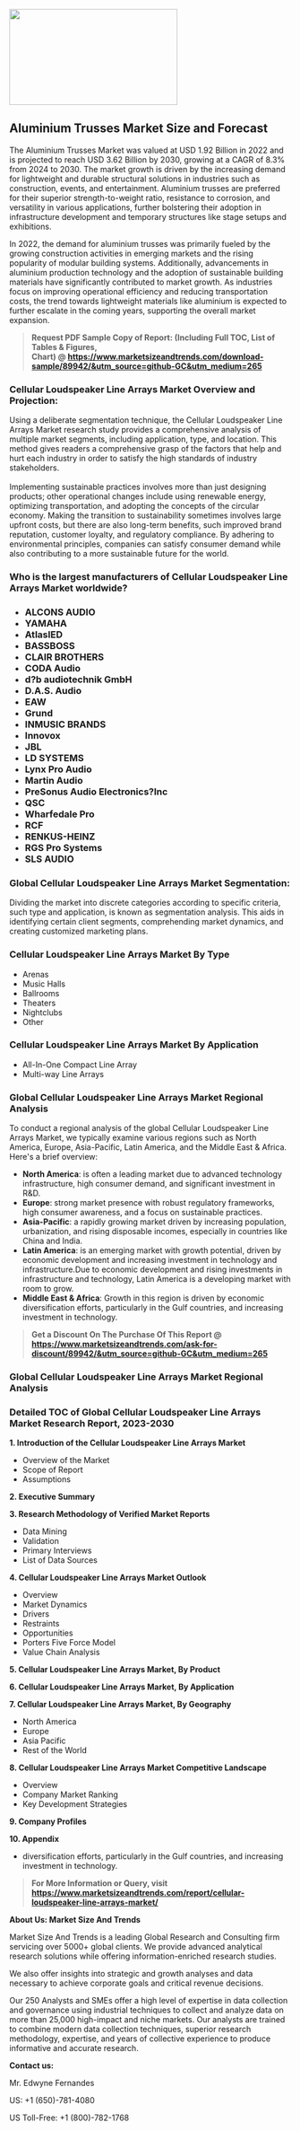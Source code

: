 <p><img class="alignnone size-medium wp-image-20088" src="https://ffe5etoiles.com/wp-content/uploads/2024/12/MST1-300x171.png" alt="" width="300" height="171" /></p><h2>Aluminium Trusses Market Size and Forecast</h2><p>The Aluminium Trusses Market was valued at USD 1.92 Billion in 2022 and is projected to reach USD 3.62 Billion by 2030, growing at a CAGR of 8.3% from 2024 to 2030. The market growth is driven by the increasing demand for lightweight and durable structural solutions in industries such as construction, events, and entertainment. Aluminium trusses are preferred for their superior strength-to-weight ratio, resistance to corrosion, and versatility in various applications, further bolstering their adoption in infrastructure development and temporary structures like stage setups and exhibitions.</p><p>In 2022, the demand for aluminium trusses was primarily fueled by the growing construction activities in emerging markets and the rising popularity of modular building systems. Additionally, advancements in aluminium production technology and the adoption of sustainable building materials have significantly contributed to market growth. As industries focus on improving operational efficiency and reducing transportation costs, the trend towards lightweight materials like aluminium is expected to further escalate in the coming years, supporting the overall market expansion.</p></p><blockquote id="" class=""><strong>Request PDF Sample Copy of Report: (Including Full TOC, List of Tables &amp; Figures, Chart)&nbsp;@&nbsp;<strong><a href="https://www.marketsizeandtrends.com/download-sample/89942/&utm_source=github-GC&utm_medium=265" target="_blank">https://www.marketsizeandtrends.com/download-sample/89942/&utm_source=github-GC&utm_medium=265</a></strong></strong></blockquote><h3 id="" class="">Cellular Loudspeaker Line Arrays Market&nbsp;Overview and Projection:</h3><p id="" class="">Using a deliberate segmentation technique, the Cellular Loudspeaker Line Arrays Market research study provides a comprehensive analysis of multiple market segments, including application, type, and location. This method gives readers a comprehensive grasp of the factors that help and hurt each industry in order to satisfy the high standards of industry stakeholders. <br /> <br />Implementing sustainable practices involves more than just designing products; other operational changes include using renewable energy, optimizing transportation, and adopting the concepts of the circular economy. Making the transition to sustainability sometimes involves large upfront costs, but there are also long-term benefits, such improved brand reputation, customer loyalty, and regulatory compliance. By adhering to environmental principles, companies can satisfy consumer demand while also contributing to a more sustainable future for the world.</p><h3 id="" class="">Who is the largest manufacturers of&nbsp;Cellular Loudspeaker Line Arrays Market worldwide?</h3><h3 class=""><p><ul><li>ALCONS AUDIO </li><li> YAMAHA </li><li> AtlasIED </li><li> BASSBOSS </li><li> CLAIR BROTHERS </li><li> CODA Audio </li><li> d?b audiotechnik GmbH </li><li> D.A.S. Audio </li><li> EAW </li><li> Grund </li><li> INMUSIC BRANDS </li><li> Innovox </li><li> JBL </li><li> LD SYSTEMS </li><li> Lynx Pro Audio </li><li> Martin Audio </li><li> PreSonus Audio Electronics?Inc </li><li> QSC </li><li> Wharfedale Pro </li><li> RCF </li><li> RENKUS-HEINZ </li><li> RGS Pro Systems </li><li> SLS AUDIO</li></ul></p></h3><h3 id="" class="">Global&nbsp;Cellular Loudspeaker Line Arrays Market Segmentation:</h3><p id="" class="">Dividing the market into discrete categories according to specific criteria, such type and application, is known as segmentation analysis. This aids in identifying certain client segments, comprehending market dynamics, and creating customized marketing plans.</p><h3 id="" class="">Cellular Loudspeaker Line Arrays Market&nbsp;By Type</h3><p><p><ul><li>Arenas</li><li> Music Halls</li><li> Ballrooms</li><li> Theaters</li><li> Nightclubs</li><li> Other</p></li></ul></p></p><h3 id="" class="">Cellular Loudspeaker Line Arrays Market&nbsp;By Application</h3><p class=""><p><ul><li>All-In-One Compact Line Array</li><li> Multi-way Line Arrays</li></ul></p></p><h3 id="" class="">Global Cellular Loudspeaker Line Arrays Market Regional Analysis</h3><p id="" class="">To conduct a regional analysis of the global Cellular Loudspeaker Line Arrays Market, we typically examine various regions such as North America, Europe, Asia-Pacific, Latin America, and the Middle East &amp; Africa. Here's a brief overview:</p><ul><li><strong>North America</strong>: is often a leading market due to advanced technology infrastructure, high consumer demand, and significant investment in R&amp;D.</li><li><strong>Europe</strong>: strong market presence with robust regulatory frameworks, high consumer awareness, and a focus on sustainable practices.</li><li><strong>Asia-Pacific</strong>: a rapidly growing market driven by increasing population, urbanization, and rising disposable incomes, especially in countries like China and India.</li><li><strong>Latin America</strong>: is an emerging market with growth potential, driven by economic development and increasing investment in technology and infrastructure.Due to economic development and rising investments in infrastructure and technology, Latin America is a developing market with room to grow.</li><li><strong>Middle East &amp; Africa</strong>: Growth in this region is driven by economic diversification efforts, particularly in the Gulf countries, and increasing investment in technology.</li></ul><blockquote id="" class=""><strong>Get a Discount On The Purchase Of This Report @ <strong><a href="https://www.marketsizeandtrends.com/ask-for-discount/89942/&utm_source=github-GC&utm_medium=265" target="_blank">https://www.marketsizeandtrends.com/ask-for-discount/89942/&utm_source=github-GC&utm_medium=265</a></strong></strong></blockquote><h3 id="" class="">Global Cellular Loudspeaker Line Arrays Market Regional Analysis</h3><h3 id="" class="">Detailed TOC of Global Cellular Loudspeaker Line Arrays Market Research Report, 2023-2030</h3><p id="" class=""><strong>1. Introduction of the Cellular Loudspeaker Line Arrays Market</strong></p><ul><li>Overview of the Market</li><li>Scope of Report</li><li>Assumptions</li></ul><p id="" class=""><strong>2. Executive Summary</strong></p><p id="" class=""><strong>3. Research Methodology of Verified Market Reports</strong></p><ul><li>Data Mining</li><li>Validation</li><li>Primary Interviews</li><li>List of Data Sources</li></ul><p id="" class=""><strong>4. Cellular Loudspeaker Line Arrays Market Outlook</strong></p><ul><li>Overview</li><li>Market Dynamics</li><li>Drivers</li><li>Restraints</li><li>Opportunities</li><li>Porters Five Force Model</li><li>Value Chain Analysis</li></ul><p id="" class=""><strong>5. Cellular Loudspeaker Line Arrays Market, By Product</strong></p><p id="" class=""><strong>6. Cellular Loudspeaker Line Arrays Market, By Application</strong></p><p id="" class=""><strong>7. Cellular Loudspeaker Line Arrays Market, By Geography</strong></p><ul><li>North America</li><li>Europe</li><li>Asia Pacific</li><li>Rest of the World</li></ul><p id="" class=""><strong>8. Cellular Loudspeaker Line Arrays Market Competitive Landscape</strong></p><ul><li>Overview</li><li>Company Market Ranking</li><li>Key Development Strategies</li></ul><p id="" class=""><strong>9. Company Profiles</strong></p><p id="" class=""><strong>10. Appendix</strong></p><ul><li>diversification efforts, particularly in the Gulf countries, and increasing investment in technology.</li></ul><blockquote id="" class=""><strong>For More Information or Query, visit <strong><strong><a href="https://www.marketsizeandtrends.com/report/cellular-loudspeaker-line-arrays-market/" target="_blank">https://www.marketsizeandtrends.com/report/cellular-loudspeaker-line-arrays-market/</a></strong></strong></strong></blockquote><p id="" class=""><strong>About Us: Market Size And Trends</strong></p><p id="" class="">Market Size And Trends is a leading Global Research and Consulting firm servicing over 5000+ global clients. We provide advanced analytical research solutions while offering information-enriched research studies.</p><p id="" class="">We also offer insights into strategic and growth analyses and data necessary to achieve corporate goals and critical revenue decisions.</p><p id="" class="">Our 250 Analysts and SMEs offer a high level of expertise in data collection and governance using industrial techniques to collect and analyze data on more than 25,000 high-impact and niche markets. Our analysts are trained to combine modern data collection techniques, superior research methodology, expertise, and years of collective experience to produce informative and accurate research.</p><p id="" class=""><strong>Contact us:</strong></p><p id="" class="">Mr. Edwyne Fernandes</p><p id="" class="">US: +1 (650)-781-4080</p><p id="" class="">US Toll-Free: +1 (800)-782-1768</p>
